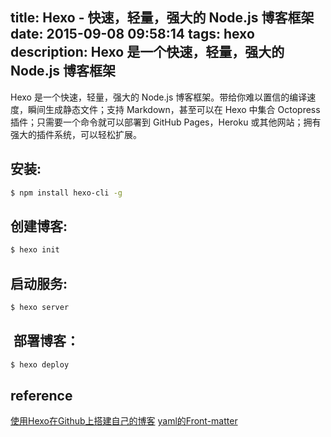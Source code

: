 title: Hexo - 快速，轻量，强大的 Node.js 博客框架 
date: 2015-09-08 09:58:14
tags: hexo
description: Hexo 是一个快速，轻量，强大的 Node.js 博客框架
---
Hexo 是一个快速，轻量，强大的 Node.js 博客框架。带给你难以置信的编译速度，瞬间生成静态文件；支持 Markdown，甚至可以在 Hexo 中集合 Octopress 插件；只需要一个命令就可以部署到 GitHub Pages，Heroku 或其他网站；拥有强大的插件系统，可以轻松扩展。

<!-- more -->
## 安装: 

```bash
$ npm install hexo-cli -g
```
## 创建博客: 

```bash
$ hexo init
```
## 启动服务:  

```bash
$ hexo server
```
##  部署博客：

```bash
$ hexo deploy
```
## reference
[使用Hexo在Github上搭建自己的博客](http://www.open-open.com/lib/view/open1438444418644.html)
[yaml的Front-matter](https://hexo.io/zh-cn/docs/front-matter.html)
